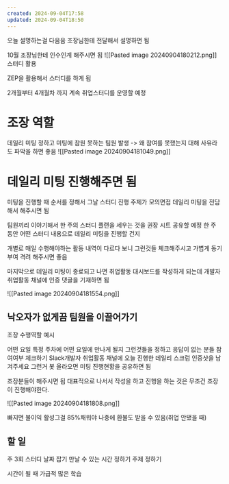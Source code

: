 ```yaml
---
created: 2024-09-04T17:58
updated: 2024-09-04T18:50
---
```

오늘 설명하는걸 다음음 조장님한테 전달해서 설명하면 됨

10월 조장님한테 인수인계 해주시면 됨
![[Pasted image 20240904180212.png]]
스터디 활용

ZEP을 활용해서 스터디를 하게 됨

2개월부터 4개월차 까지 계속 취업스터디를 운영할 예정

# 조장 역할
데일리 미팅 정하고 
미팅에 참원 못하는 팀원 발생 -> 왜 참여를 못했는지 대해 사유라도 파악을 하면 좋음
![[Pasted image 20240904181049.png]]

# 데일리 미팅 진행해주면 됨
미팅을 진행할 때 순서를 정해서 그날 스터디 진행 주제가 모의면접 데일리 미팅을 전담해서 해주시면 됨

팀원끼리 이야기해서 한 주의 스터디 플랜을 세우는 것을 권장 시트 공유할 예정
한 주 동안 어떤 스터디 내용으로 데일리 미팅을 진행할 건지

개별로 매일 수행해야하는 활동 내역이 다르다 보니 그런것들 체크해주시고 가볍게 동기부여 격려 해주시면 좋음

마지막으로 데일리 미팅이 종료되고 나면 취업활동 대시보드를 작성하게 되는데
개발자 취업활동 채널에 인증 댓글을 기재하면 됨


![[Pasted image 20240904181554.png]]

## 낙오자가 없게끔 팀원을 이끌어가기
조장 수행역할 예시

어떤 요일 특정 주차에 어떤 요일에 만나게 될지 그런것들을 정하고 응답이 없는 분들 참여여부 체크하기
Slack개발자 취업활동 채널에 오늘 진행한 데일리 스크럼 인증샷을 남겨주세요 그런거 봇 올라오면 미팅 진행현황을 공유하면 됨

조장분들이 해주시면 됨
대표적으로 나서서 작성을 하고 진행을 하는 것은 무조건 조장이 진행해야한다. 

![[Pasted image 20240904181808.png]]


빠지면 불이익 활성그걸 85%채워야 나중에 환불도 받을 수 있음(취업 안됐을 때)

## 할 일
주 3회 스터디 날짜 잡기
만날 수 있는 시간 정하기
주제 정하기

시간이 될 때 가급적 많은 학습 





